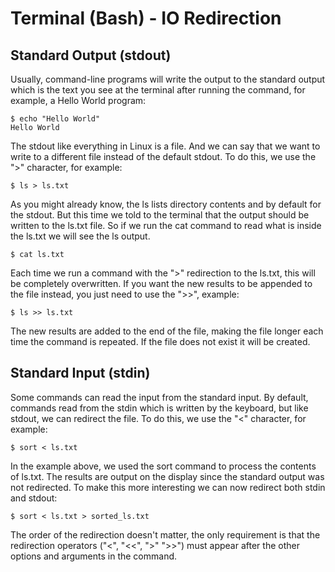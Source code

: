 # Terminal (Bash) - IO Redirection

## Standard Output (stdout)

Usually, command-line programs will write the output to the standard output which is the text you see at the terminal after running the command, for example, a Hello World program:

```shell
$ echo "Hello World"
Hello World
```

The stdout like everything in Linux is a file. And we can say that we want to write to a different file instead of the default stdout. To do this, we use the ">" character, for example:

```shell
$ ls > ls.txt
```

As you might already know, the ls lists directory contents and by default for the stdout. But this time we told to the terminal that the output should be written to the ls.txt file. So if we run the cat command to read what is inside the ls.txt we will see the ls output. 

```shell
$ cat ls.txt
```

Each time we run a command with the ">" redirection to the ls.txt, this will be completely overwritten. If you want the new results to be appended to the file instead, you just need to use the ">>", example:

```shell
$ ls >> ls.txt
```

The new results are added to the end of the file, making the file longer each time the command is repeated. If the file does not exist it will be created.

## Standard Input (stdin)

Some commands can read the input from the standard input. By default, commands read from the stdin which is written by the keyboard, but like stdout, we can redirect the file. To do this, we use the "<" character, for example:

```shell
$ sort < ls.txt
```

In the example above, we used the sort command to process the contents of ls.txt. The results are output on the display since the standard output was not redirected. To make this more interesting we can now redirect both stdin and stdout:

```shell
$ sort < ls.txt > sorted_ls.txt
```

The order of the redirection doesn't matter, the only requirement is that the redirection operators ("<", "<<", ">" ">>") must appear after the other options and arguments in the command.